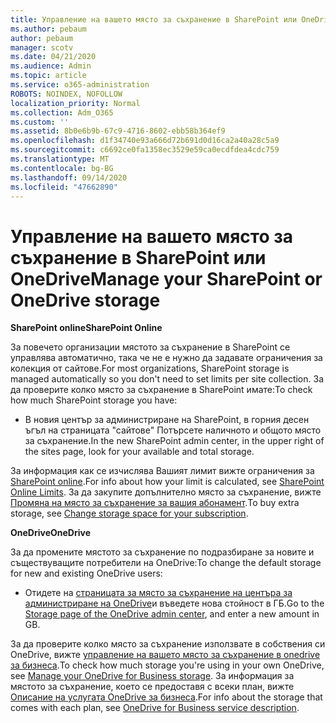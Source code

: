 ```yaml
---
title: Управление на вашето място за съхранение в SharePoint или OneDrive
ms.author: pebaum
author: pebaum
manager: scotv
ms.date: 04/21/2020
ms.audience: Admin
ms.topic: article
ms.service: o365-administration
ROBOTS: NOINDEX, NOFOLLOW
localization_priority: Normal
ms.collection: Adm_O365
ms.custom: ''
ms.assetid: 8b0e6b9b-67c9-4716-8602-ebb58b364ef9
ms.openlocfilehash: d1f34740e93a666d72b691d0d16ca2a40a28c5a9
ms.sourcegitcommit: c6692ce0fa1358ec3529e59ca0ecdfdea4cdc759
ms.translationtype: MT
ms.contentlocale: bg-BG
ms.lasthandoff: 09/14/2020
ms.locfileid: "47662890"
---
```

# <a name="manage-your-sharepoint-or-onedrive-storage"></a><span data-ttu-id="f89a6-102">Управление на вашето място за съхранение в SharePoint или OneDrive</span><span class="sxs-lookup"><span data-stu-id="f89a6-102">Manage your SharePoint or OneDrive storage</span></span>

 <span data-ttu-id="f89a6-103">**SharePoint online**</span><span class="sxs-lookup"><span data-stu-id="f89a6-103">**SharePoint Online**</span></span>
  
<span data-ttu-id="f89a6-104">За повечето организации мястото за съхранение в SharePoint се управлява автоматично, така че не е нужно да задавате ограничения за колекция от сайтове.</span><span class="sxs-lookup"><span data-stu-id="f89a6-104">For most organizations, SharePoint storage is managed automatically so you don't need to set limits per site collection.</span></span> <span data-ttu-id="f89a6-105">За да проверите колко място за съхранение в SharePoint имате:</span><span class="sxs-lookup"><span data-stu-id="f89a6-105">To check how much SharePoint storage you have:</span></span>
  
- <span data-ttu-id="f89a6-106">В новия център за администриране на SharePoint, в горния десен ъгъл на страницата "сайтове" Потърсете наличното и общото място за съхранение.</span><span class="sxs-lookup"><span data-stu-id="f89a6-106">In the new SharePoint admin center, in the upper right of the sites page, look for your available and total storage.</span></span>
    
<span data-ttu-id="f89a6-107">За информация как се изчислява Вашият лимит вижте ограничения за [SharePoint online](https://go.microsoft.com/fwlink/p/?LinkID=856113).</span><span class="sxs-lookup"><span data-stu-id="f89a6-107">For info about how your limit is calculated, see [SharePoint Online Limits](https://go.microsoft.com/fwlink/p/?LinkID=856113).</span></span> <span data-ttu-id="f89a6-108">За да закупите допълнително място за съхранение, вижте [Промяна на място за съхранение за вашия абонамент](https://go.microsoft.com/fwlink/?linkid=866428).</span><span class="sxs-lookup"><span data-stu-id="f89a6-108">To buy extra storage, see [Change storage space for your subscription](https://go.microsoft.com/fwlink/?linkid=866428).</span></span>
  
 <span data-ttu-id="f89a6-109">**OneDrive**</span><span class="sxs-lookup"><span data-stu-id="f89a6-109">**OneDrive**</span></span>
  
<span data-ttu-id="f89a6-110">За да промените мястото за съхранение по подразбиране за новите и съществуващите потребители на OneDrive:</span><span class="sxs-lookup"><span data-stu-id="f89a6-110">To change the default storage for new and existing OneDrive users:</span></span>
  
- <span data-ttu-id="f89a6-111">Отидете на [страницата за място за съхранение на центъра за администриране на OneDrive](https://admin.onedrive.com/?v=StorageSettings)и въведете нова стойност в ГБ.</span><span class="sxs-lookup"><span data-stu-id="f89a6-111">Go to the [Storage page of the OneDrive admin center](https://admin.onedrive.com/?v=StorageSettings), and enter a new amount in GB.</span></span>
    
<span data-ttu-id="f89a6-112">За да проверите колко място за съхранение използвате в собствения си OneDrive, вижте [управление на вашето място за съхранение в onedrive за бизнеса](https://go.microsoft.com/fwlink/?linkid=866429).</span><span class="sxs-lookup"><span data-stu-id="f89a6-112">To check how much storage you're using in your own OneDrive, see [Manage your OneDrive for Business storage](https://go.microsoft.com/fwlink/?linkid=866429).</span></span> <span data-ttu-id="f89a6-113">За информация за мястото за съхранение, което се предоставя с всеки план, вижте [Описание на услугата OneDrive за бизнеса](https://go.microsoft.com/fwlink/p/?LinkID=826071).</span><span class="sxs-lookup"><span data-stu-id="f89a6-113">For info about the storage that comes with each plan, see [OneDrive for Business service description](https://go.microsoft.com/fwlink/p/?LinkID=826071).</span></span>
  

